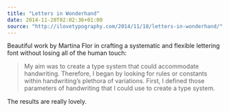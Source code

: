 ```yaml
---
title: "Letters in Wonderhand"
date: 2014-11-20T02:02:36+01:00
source: "http://ilovetypography.com/2014/11/18/letters-in-wonderhand/"
---
```


Beautiful work by Martina Flor in crafting a systematic and flexible lettering font without losing all of the human touch:

> My aim was to create a type system that could accommodate handwriting. Therefore, I began by looking for rules or constants within handwriting’s plethora of variations. First, I defined those parameters of handwriting that I could use to create a type system.

The results are really lovely.
